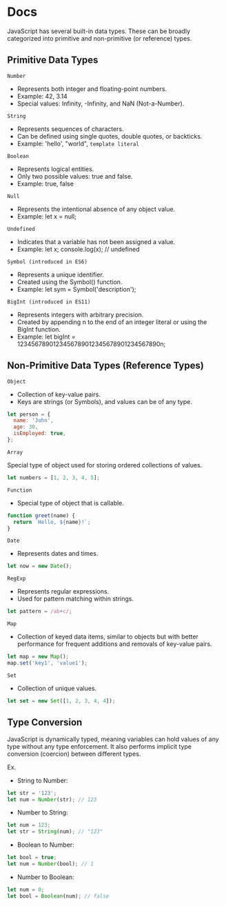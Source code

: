 # Docs

JavaScript has several built-in data types. These can be broadly categorized into primitive and non-primitive (or reference) types.

## Primitive Data Types

`Number`

- Represents both integer and floating-point numbers.
- Example: 42, 3.14
- Special values: Infinity, -Infinity, and NaN (Not-a-Number).

`String`

- Represents sequences of characters.
- Can be defined using single quotes, double quotes, or backticks.
- Example: 'hello', "world", `template literal`

`Boolean`

- Represents logical entities.
- Only two possible values: true and false.
- Example: true, false

`Null`

- Represents the intentional absence of any object value.
- Example: let x = null;

`Undefined`

- Indicates that a variable has not been assigned a value.
- Example: let x; console.log(x); // undefined

`Symbol (introduced in ES6)`

- Represents a unique identifier.
- Created using the Symbol() function.
- Example: let sym = Symbol('description');

`BigInt (introduced in ES11)`

- Represents integers with arbitrary precision.
- Created by appending n to the end of an integer literal or using the BigInt function.
- Example: let bigInt = 1234567890123456789012345678901234567890n;

## Non-Primitive Data Types (Reference Types)

`Object`

- Collection of key-value pairs.
- Keys are strings (or Symbols), and values can be of any type.

```js
let person = {
  name: 'John',
  age: 30,
  isEmployed: true,
};
```

`Array`

Special type of object used for storing ordered collections of values.

```js
let numbers = [1, 2, 3, 4, 5];
```

`Function`

- Special type of object that is callable.

```js
function greet(name) {
  return `Hello, ${name}!`;
}
```

`Date`

- Represents dates and times.

```js
let now = new Date();
```

`RegExp`

- Represents regular expressions.
- Used for pattern matching within strings.

```js
let pattern = /ab+c/;
```

`Map`

- Collection of keyed data items, similar to objects but with better performance for frequent additions and removals of key-value pairs.

```js
let map = new Map();
map.set('key1', 'value1');
```

`Set`

- Collection of unique values.

```js
let set = new Set([1, 2, 3, 4, 4]);
```

## Type Conversion

JavaScript is dynamically typed, meaning variables can hold values of any type without any type enforcement. It also performs implicit type conversion (coercion) between different types.

Ex.

- String to Number:

```js
let str = '123';
let num = Number(str); // 123
```

- Number to String:

```js
let num = 123;
let str = String(num); // "123"
```

- Boolean to Number:

```js
let bool = true;
let num = Number(bool); // 1
```

- Number to Boolean:

```js
let num = 0;
let bool = Boolean(num); // false
```
